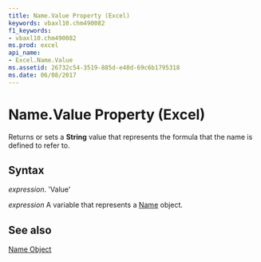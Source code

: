 ```yaml
---
title: Name.Value Property (Excel)
keywords: vbaxl10.chm490082
f1_keywords:
- vbaxl10.chm490082
ms.prod: excel
api_name:
- Excel.Name.Value
ms.assetid: 26732c54-3519-885d-e40d-69c6b1795318
ms.date: 06/08/2017
---
```



# Name.Value Property (Excel)

Returns or sets a  **String** value that represents the formula that the name is defined to refer to.


## Syntax

 _expression_. 'Value'

 _expression_ A variable that represents a [Name](./Excel.Name.md) object.


## See also


[Name Object](Excel.Name.md)

